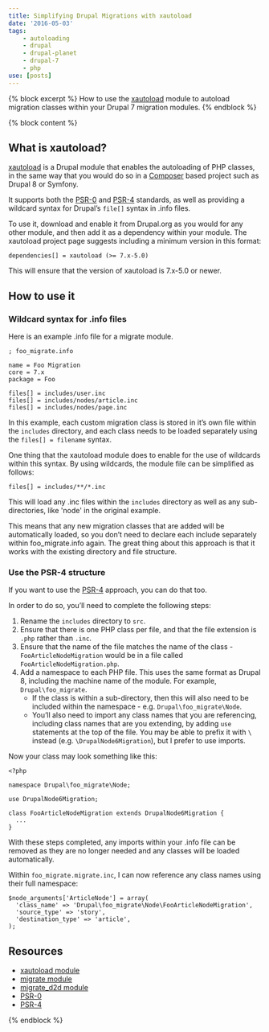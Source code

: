```yaml
---
title: Simplifying Drupal Migrations with xautoload
date: '2016-05-03'
tags:
    - autoloading
    - drupal
    - drupal-planet
    - drupal-7
    - php
use: [posts]
---
```

{% block excerpt %}
How to use the [xautoload][1] module to autoload migration classes within your Drupal 7 migration modules.
{% endblock %}

{% block content %}
## What is xautoload?

[xautoload][1] is a Drupal module that enables the autoloading of PHP classes, in the same way that you would do so in a [Composer][2] based project such as Drupal 8 or Symfony.

It supports both the [PSR-0][3] and [PSR-4][4] standards, as well as providing a wildcard syntax for Drupal’s `file[]` syntax in .info files.

To use it, download and enable it from Drupal.org as you would for any other module, and then add it as a dependency within your module. The xautoload project page suggests including a minimum version in this format:

```language-ini
dependencies[] = xautoload (>= 7.x-5.0)
```

This will ensure that the version of xautoload is 7.x-5.0 or newer.

## How to use it

### Wildcard syntax for .info files

Here is an example .info file for a migrate module.

```language-ini
; foo_migrate.info

name = Foo Migration
core = 7.x
package = Foo

files[] = includes/user.inc
files[] = includes/nodes/article.inc
files[] = includes/nodes/page.inc
```

In this example, each custom migration class is stored in it’s own file within the `includes` directory, and each class needs to be loaded separately using the `files[] = filename` syntax.

One thing that the xautoload module does to enable for the use of wildcards within this syntax. By using wildcards, the module file can be simplified as follows:

```language-ini
files[] = includes/**/*.inc
```

This will load any .inc files within the `includes` directory as well as any sub-directories, like 'node' in the original example.

This means that any new migration classes that are added will be automatically loaded, so you don’t need to declare each include separately within foo_migrate.info again. The great thing about this approach is that it works with the existing directory and file structure.

### Use the PSR-4 structure

If you want to use the [PSR-4][4] approach, you can do that too.

In order to do so, you’ll need to complete the following steps:

1. Rename the `includes` directory to `src`.
2. Ensure that there is one PHP class per file, and that the file extension is `.php` rather than `.inc`.
3. Ensure that the name of the file matches the name of the class - `FooArticleNodeMigration` would be in a file called `FooArticleNodeMigration.php`.
4. Add a namespace to each PHP file. This uses the same format as Drupal 8, including the machine name of the module. For example, `Drupal\foo_migrate`.
    * If the class is within a sub-directory, then this will also need to be included within the namespace - e.g. `Drupal\foo_migrate\Node`.
    * You’ll also need to import any class names that you are referencing, including class names that are you extending, by adding `use` statements at the top of the file. You may be able to prefix it with `\` instead (e.g. `\DrupalNode6Migration`), but I prefer to use imports.

Now your class may look something like this:

```language-php
<?php

namespace Drupal\foo_migrate\Node;

use DrupalNode6Migration;

class FooArticleNodeMigration extends DrupalNode6Migration {
  ...
}
```

With these steps completed, any imports within your .info file can be removed as they are no longer needed and any classes will be loaded automatically.

Within `foo_migrate.migrate.inc`, I can now reference any class names using their full namespace:

```language-php
$node_arguments['ArticleNode'] = array(
  'class_name' => 'Drupal\foo_migrate\Node\FooArticleNodeMigration',
  'source_type' => 'story',
  'destination_type' => 'article',
);
```

## Resources

* [xautoload module][1]
* [migrate module][5]
* [migrate_d2d module][6]
* [PSR-0][3]
* [PSR-4][4]

{% endblock %}

[1]: https://www.drupal.org/project/xautoload
[2]: http://getcomposer.org
[3]: http://www.php-fig.org/psr/psr-0/
[4]: http://www.php-fig.org/psr/psr-4/
[5]: https://www.drupal.org/project/migrate
[6]: https://www.drupal.org/project/migrate_d2d
